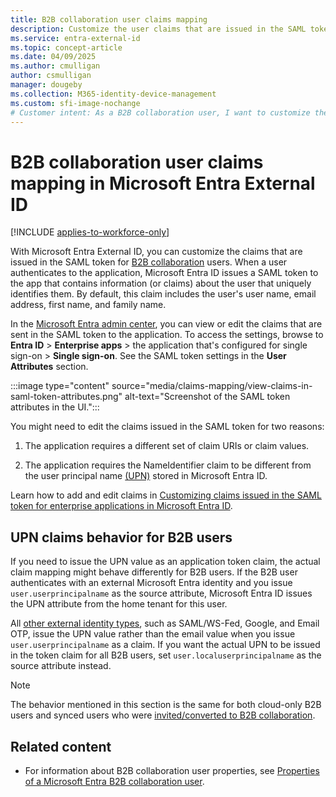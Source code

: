 ```yaml
---
title: B2B collaboration user claims mapping
description: Customize the user claims that are issued in the SAML token for Microsoft Entra B2B users.
ms.service: entra-external-id
ms.topic: concept-article
ms.date: 04/09/2025
ms.author: cmulligan
author: csmulligan
manager: dougeby
ms.collection: M365-identity-device-management
ms.custom: sfi-image-nochange
# Customer intent: As a B2B collaboration user, I want to customize the claims issued in the SAML token for my application in Microsoft Entra External ID, so that I can ensure the token contains the specific information I need for user identification and authentication.
---
```


# B2B collaboration user claims mapping in Microsoft Entra External ID

[!INCLUDE [applies-to-workforce-only](./includes/applies-to-workforce-only.md)]

With Microsoft Entra External ID, you can customize the claims that are issued in the SAML token for [B2B collaboration](what-is-b2b.md) users. When a user authenticates to the application, Microsoft Entra ID issues a SAML token to the app that contains information (or claims) about the user that uniquely identifies them. By default, this claim includes the user's user name, email address, first name, and family name.

In the [Microsoft Entra admin center](https://entra.microsoft.com), you can view or edit the claims that are sent in the SAML token to the application. To access the settings, browse to **Entra ID** > **Enterprise apps** > the application that's configured for single sign-on > **Single sign-on**. See the SAML token settings in the **User Attributes** section.

:::image type="content" source="media/claims-mapping/view-claims-in-saml-token-attributes.png" alt-text="Screenshot of the SAML token attributes in the UI.":::

You might need to edit the claims issued in the SAML token for two reasons:

1. The application requires a different set of claim URIs or claim values.

2. The application requires the NameIdentifier claim to be different from the user principal name [(UPN)](~/identity/hybrid/connect/plan-connect-userprincipalname.md#what-is-userprincipalname) stored in Microsoft Entra ID.

Learn how to add and edit claims in [Customizing claims issued in the SAML token for enterprise applications in Microsoft Entra ID](~/identity-platform/saml-claims-customization.md).

## UPN claims behavior for B2B users

If you need to issue the UPN value as an application token claim, the actual claim mapping might behave differently for B2B users. If the B2B user authenticates with an external Microsoft Entra identity and you issue `user.userprincipalname` as the source attribute, Microsoft Entra ID issues the UPN attribute from the home tenant for this user.  

All [other external identity types](redemption-experience.md#invitation-redemption-flow), such as SAML/WS-Fed, Google, and Email OTP, issue the UPN value rather than the email value when you issue `user.userprincipalname` as a claim. If you want the actual UPN to be issued in the token claim for all B2B users, set `user.localuserprincipalname` as the source attribute instead. 

>[!NOTE]
>The behavior mentioned in this section is the same for both cloud-only B2B users and synced users who were [invited/converted to B2B collaboration](invite-internal-users.md). 

## Related content

- For information about B2B collaboration user properties, see [Properties of a Microsoft Entra B2B collaboration user](user-properties.md).
